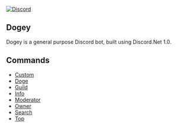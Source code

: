 [![Discord](https://discordapp.com/api/guilds/158057120493862912/widget.png)](https://discord.gg/0sjlWZiGRvRNZAqx)  

## Dogey
Dogey is a general purpose Discord bot, built using Discord.Net 1.0.

## Commands
- [Custom]()
- [Doge]()
- [Guild]()
- [Info]()
- [Moderator]()
- [Owner]()
- [Search]()
- [Top]()
